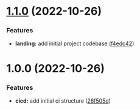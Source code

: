 # [1.1.0](https://github.com/paulAlexSerban/prj--lynxit/compare/v1.0.0...v1.1.0) (2022-10-26)


### Features

* **landing:** add initial project codebase ([f4edc42](https://github.com/paulAlexSerban/prj--lynxit/commit/f4edc4227a2546038117abb15a8eed5a0fb33156))

# 1.0.0 (2022-10-26)


### Features

* **cicd:** add initial ci structure ([26f505d](https://github.com/paulAlexSerban/prj--lynxit/commit/26f505d5f62c51b5196f87d11bdf1d03f4654294))
